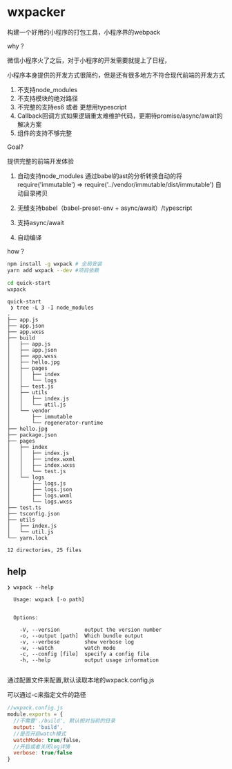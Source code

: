 # wxpacker
构建一个好用的小程序的打包工具，小程序界的webpack

why ?

微信小程序火了之后，对于小程序的开发需要就提上了日程，

小程序本身提供的开发方式很简约，但是还有很多地方不符合现代前端的开发方式

1. 不支持node_modules
2. 不支持模块的绝对路径
3. 不完整的支持es6 或者 更想用typescript
4. Callback回调方式如果逻辑重太难维护代码，更期待promise/async/await的解决方案
5. 组件的支持不够完整


Goal?

提供完整的前端开发体验

1. 自动支持node_modules 通过babel的ast的分析转换自动的将require('immutable') => require('../vendor/immutable/dist/immutable') 自动目录拷贝

2. 无缝支持babel（babel-preset-env + async/await）/typescript

4. 支持async/await

5. 自动编译


how ?

```sh
npm install -g wxpack # 全局安装
yarn add wxpack --dev #项目依赖
```

```sh
cd quick-start
wxpack
```

```text
quick-start
 ❯ tree -L 3 -I node_modules
.
├── app.js
├── app.json
├── app.wxss
├── build
│   ├── app.js
│   ├── app.json
│   ├── app.wxss
│   ├── hello.jpg
│   ├── pages
│   │   ├── index
│   │   └── logs
│   ├── test.js
│   ├── utils
│   │   ├── index.js
│   │   └── util.js
│   └── vendor
│       ├── immutable
│       └── regenerator-runtime
├── hello.jpg
├── package.json
├── pages
│   ├── index
│   │   ├── index.js
│   │   ├── index.wxml
│   │   ├── index.wxss
│   │   └── test.js
│   └── logs
│       ├── logs.js
│       ├── logs.json
│       ├── logs.wxml
│       └── logs.wxss
├── test.ts
├── tsconfig.json
├── utils
│   ├── index.js
│   └── util.js
└── yarn.lock

12 directories, 25 files

```

## help
```text
❯ wxpack --help

  Usage: wxpack [-o path]


  Options:

    -V, --version        output the version number
    -o, --output [path]  Which bundle output
    -v, --verbose        show verbose log
    -w, --watch          watch mode
    -c, --config [file]  specify a config file
    -h, --help           output usage information
                                              
```

通过配置文件来配置,默认读取本地的wxpack.config.js

可以通过-c来指定文件的路径

```js
//wxpack.config.js
module.exports = {
  //不需要'./build', 默认相对当前的目录
  output: 'build',
  //是否开启watch模式
  watchMode: true/false，
  //开启或者关闭log详情
  verbose: true/false
}
```


